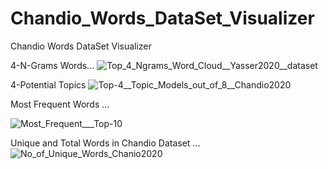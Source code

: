 # Chandio_Words_DataSet_Visualizer
Chandio Words DataSet Visualizer

4-N-Grams Words...
![Top_4_Ngrams_Word_Cloud__Yasser2020__dataset](https://github.com/user-attachments/assets/a4d81f71-7374-4b10-9e45-cc1374060929)

4-Potential Topics
![Top-4__Topic_Models_out_of_8__Chandio2020](https://github.com/user-attachments/assets/4db7e5ee-6655-4c77-abed-580630f8d906)


Most Frequent Words ...

![Most_Frequent___Top-10](https://github.com/user-attachments/assets/d6c4835c-d03b-4a5a-ae69-3a9a1343e643)

Unique and Total Words in Chandio Dataset ...
![No_of_Unique_Words_Chanio2020](https://github.com/user-attachments/assets/cfd3e973-7048-49f0-ad0f-dd193c21aa82)


